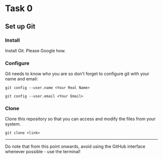 # Task 0

## Set up Git

### Install
Install Git. Please Google how.

### Configure
Git needs to know who you are so don't forget to configure git with your name and email:

`
git config --user.name <Your Real Name> 
`

`
git config --user.email <Your Email>
`

### Clone

Clone this repository so that you can access and modify the files from your system.

`
git clone <link>
`

-------
Do note that from this point onwards, avoid using the GitHub interface whenever possible - use the terminal!